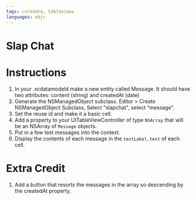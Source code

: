 ```yaml
---
tags: coredata, tableviews
languages: objc
---
```


Slap Chat
==========

# Instructions

  
  1. In your .xcdatamodeld make a new entity called Message. It should have two attributes: content (string) and createdAt (date)
  2. Generate the NSManagedObject subclass. Editor > Create NSManagedObject Subclass, Select "slapchat", select "message".
  3. Set the reuse id and make it a basic cell.
  4. Add a property to your UITableViewController of type `NSArray` that will be an NSArray of `Message` objects.
  5. Put in a few test messages into the context.
  6. Display the contents of each message in the `textLabel.text` of each cell.

# Extra Credit

  1. Add a button that resorts the messages in the array so descending by the createdAt property.
